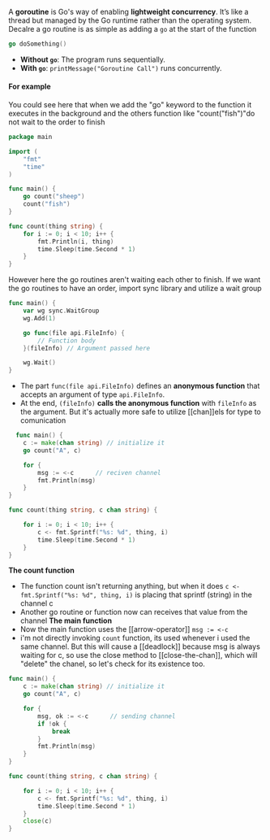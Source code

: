 A **goroutine** is Go's way of enabling **lightweight concurrency**. It’s like a thread but managed by the Go runtime rather than the operating system. 
Decalre a go routine is as simple as adding a `go` at the start of the function
```go
go doSomething()
```

- **Without `go`**: The program runs sequentially.
- **With `go`**: `printMessage("Goroutine Call")` runs concurrently.

#### For example
You could see here that when we add the "go" keyword to the function it executes in the background and the others function like "count("fish")"do not wait to the order to finish 
```go
package main

import (
    "fmt"
    "time"
)

func main() {
    go count("sheep")
    count("fish")
}

func count(thing string) {
    for i := 0; i < 10; i++ {
        fmt.Println(i, thing)
        time.Sleep(time.Second * 1)
    }
}
```
However here the go routines aren't waiting each other to finish. If we want the go routines to have an order, import sync library and utilize a wait group
```go
func main() {
    var wg sync.WaitGroup
    wg.Add(1)

	go func(file api.FileInfo) {
	    // Function body
	}(fileInfo) // Argument passed here

    wg.Wait()
}

```
- The part `func(file api.FileInfo)` defines an **anonymous function** that accepts an argument of type `api.FileInfo`.
- At the end, `(fileInfo)` **calls the anonymous function** with `fileInfo` as the argument.
But it's actually more safe to utilize [[chan]]els for  type to comunication
```go
  func main() {
    c := make(chan string) // initialize it
    go count("A", c)

    for {
        msg := <-c      // reciven channel
        fmt.Println(msg)
    }
}

func count(thing string, c chan string) {

    for i := 0; i < 10; i++ {
        c <- fmt.Sprintf("%s: %d", thing, i)
        time.Sleep(time.Second * 1)
    }
}
```
**The count function**
- The function count isn't returning anything, but when it does `c <- fmt.Sprintf("%s: %d", thing, i)` is placing that sprintf (string) in the channel c 
- Another go routine or function now can receives that value from the channel 
**The main function**
- Now the main function uses the [[arrow-operator]] `msg := <-c` 
- i'm not directly invoking `count` function, its used whenever i used the same channel.
But this will cause a [[deadlock]] because msg is always waiting for c, so use the close method to [[close-the-chan]], which will "delete" the chanel, so let's check for its existence too.
```go
func main() {
    c := make(chan string) // initialize it
    go count("A", c)

    for {
        msg, ok := <-c      // sending channel
        if !ok {
	        break
        }
        fmt.Println(msg)
    }
}

func count(thing string, c chan string) {

    for i := 0; i < 10; i++ {
        c <- fmt.Sprintf("%s: %d", thing, i)
        time.Sleep(time.Second * 1)
    }
	close(c)
}
```